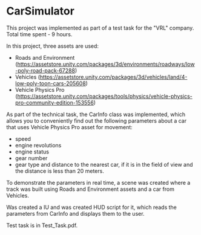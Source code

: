 # CarSimulator

This project was implemented as part of a test task for the "VRL" company.  Total time spent - 9 hours.


In this project, three assets are used:
- Roads and Environment (https://assetstore.unity.com/packages/3d/environments/roadways/low-poly-road-pack-67288)
- Vehicles (https://assetstore.unity.com/packages/3d/vehicles/land/4-low-poly-toon-cars-205608)
- Vehicle Physics Pro (https://assetstore.unity.com/packages/tools/physics/vehicle-physics-pro-community-edition-153556)


As part of the technical task, the CarInfo class was implemented, which allows you to conveniently find out the following parameters about a car that uses Vehicle Physics Pro asset for movement:
- speed
- engine revolutions
- engine status
- gear number
- gear type and distance to the nearest car, if it is in the field of view and the distance is less than 20 meters.


To demonstrate the parameters in real time, a scene was created where a track was built using Roads and Environment assets and a car from Vehicles.

Was created a IU and was created HUD script for it, which reads the parameters from CarInfo and displays them to the user.

Test task is in Test_Task.pdf.
